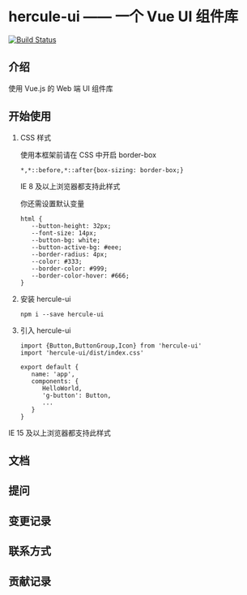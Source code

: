 # hercule-ui —— 一个 Vue UI 组件库

[![Build Status](https://travis-ci.org/HerculeGuan/vue-wheel.svg?branch=main)](https://travis-ci.org/HerculeGuan/vue-wheel)

## 介绍

使用 Vue.js 的 Web 端 UI 组件库

## 开始使用

1. CSS 样式

   使用本框架前请在 CSS 中开启 border-box

   ```
   *,*::before,*::after{box-sizing: border-box;}
   ```

   IE 8 及以上浏览器都支持此样式

   你还需设置默认变量

   ```
   html {
      --button-height: 32px;
      --font-size: 14px;
      --button-bg: white;
      --button-active-bg: #eee;
      --border-radius: 4px;
      --color: #333;
      --border-color: #999;
      --border-color-hover: #666;
   }
   ```

2. 安装 hercule-ui

   ```
   npm i --save hercule-ui
   ```

3. 引入 hercule-ui

   ```
   import {Button,ButtonGroup,Icon} from 'hercule-ui'
   import 'hercule-ui/dist/index.css'

   export default {
      name: 'app',
      components: {
         HelloWorld,
         'g-button': Button,
         ...
      }
   }
   ```


IE 15 及以上浏览器都支持此样式

## 文档

## 提问

## 变更记录

## 联系方式

## 贡献记录
